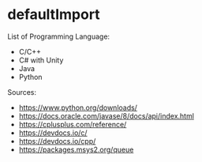 # defaultImport

List of Programming Language:

- C/C++
- C# with Unity
- Java
- Python

Sources:

- https://www.python.org/downloads/
- https://docs.oracle.com/javase/8/docs/api/index.html
- https://cplusplus.com/reference/
- https://devdocs.io/c/
- https://devdocs.io/cpp/
- https://packages.msys2.org/queue
